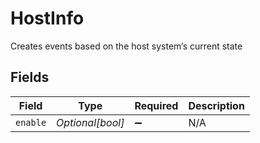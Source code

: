 # HostInfo

Creates events based on the host system’s current state


## Fields

| Field              | Type               | Required           | Description        |
| ------------------ | ------------------ | ------------------ | ------------------ |
| `enable`           | *Optional[bool]*   | :heavy_minus_sign: | N/A                |